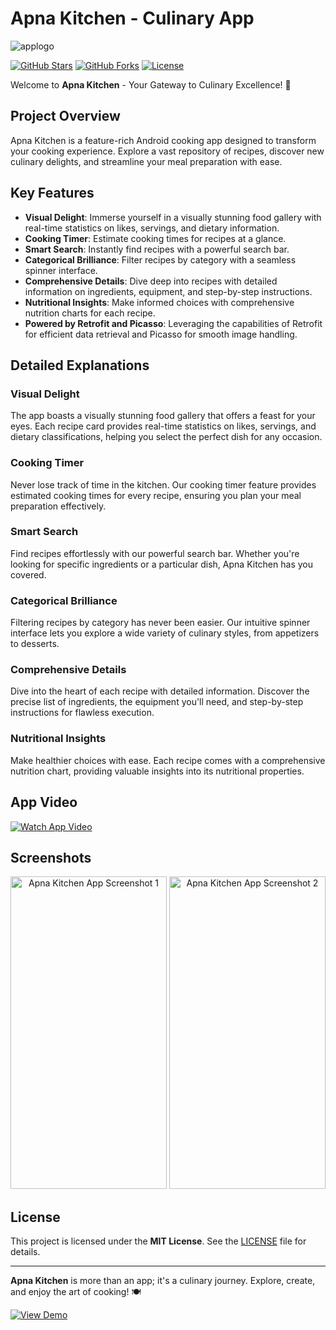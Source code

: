 # Apna Kitchen - Culinary App

![applogo](https://github.com/VedantiBhoyar/Apna_Kitchen/assets/71519458/929118d8-fb36-4d76-9e14-c8911a5089ea)


[![GitHub Stars](https://img.shields.io/github/stars/yourusername/ApnaKitchen?style=for-the-badge&logo=github&color=yellow)](https://github.com/VedantiBhoyar/Apna_Kitchen/stargazers)
[![GitHub Forks](https://img.shields.io/github/forks/yourusername/ApnaKitchen?style=for-the-badge&logo=github&color=green)](https://github.com/VedantiBhoyar/Apna_Kitchen/network/members)
[![License](https://img.shields.io/github/license/yourusername/ApnaKitchen?style=for-the-badge&logo=opensourceinitiative&color=blue)](LICENSE)

Welcome to **Apna Kitchen** - Your Gateway to Culinary Excellence! 🍳

## Project Overview

Apna Kitchen is a feature-rich Android cooking app designed to transform your cooking experience. Explore a vast repository of recipes, discover new culinary delights, and streamline your meal preparation with ease.

## Key Features

- **Visual Delight**: Immerse yourself in a visually stunning food gallery with real-time statistics on likes, servings, and dietary information.
- **Cooking Timer**: Estimate cooking times for recipes at a glance.
- **Smart Search**: Instantly find recipes with a powerful search bar.
- **Categorical Brilliance**: Filter recipes by category with a seamless spinner interface.
- **Comprehensive Details**: Dive deep into recipes with detailed information on ingredients, equipment, and step-by-step instructions.
- **Nutritional Insights**: Make informed choices with comprehensive nutrition charts for each recipe.
- **Powered by Retrofit and Picasso**: Leveraging the capabilities of Retrofit for efficient data retrieval and Picasso for smooth image handling.

## Detailed Explanations

### Visual Delight
The app boasts a visually stunning food gallery that offers a feast for your eyes. Each recipe card provides real-time statistics on likes, servings, and dietary classifications, helping you select the perfect dish for any occasion.

### Cooking Timer
Never lose track of time in the kitchen. Our cooking timer feature provides estimated cooking times for every recipe, ensuring you plan your meal preparation effectively.

### Smart Search
Find recipes effortlessly with our powerful search bar. Whether you're looking for specific ingredients or a particular dish, Apna Kitchen has you covered.

### Categorical Brilliance
Filtering recipes by category has never been easier. Our intuitive spinner interface lets you explore a wide variety of culinary styles, from appetizers to desserts.

### Comprehensive Details
Dive into the heart of each recipe with detailed information. Discover the precise list of ingredients, the equipment you'll need, and step-by-step instructions for flawless execution.

### Nutritional Insights
Make healthier choices with ease. Each recipe comes with a comprehensive nutrition chart, providing valuable insights into its nutritional properties.

## App Video

[![Watch App Video](video_thumbnail.png)](https://github.com/VedantiBhoyar/Apna_Kitchen/assets/71519458/511a2927-d677-488a-ac48-e87c8c8de435)


## Screenshots

<p align="center">
  <img src="screenshot1.png" alt="Apna Kitchen App Screenshot 1" width="250" height="500">
  <img src="screenshot2.png" alt="Apna Kitchen App Screenshot 2" width="250" height="500">
</p>

## License

This project is licensed under the **MIT License**. See the [LICENSE](LICENSE) file for details.

---

**Apna Kitchen** is more than an app; it's a culinary journey. Explore, create, and enjoy the art of cooking! 🍽️

[![View Demo](https://img.shields.io/badge/View%20Demo-blue?style=for-the-badge)](https://yourdemoURL.com)
